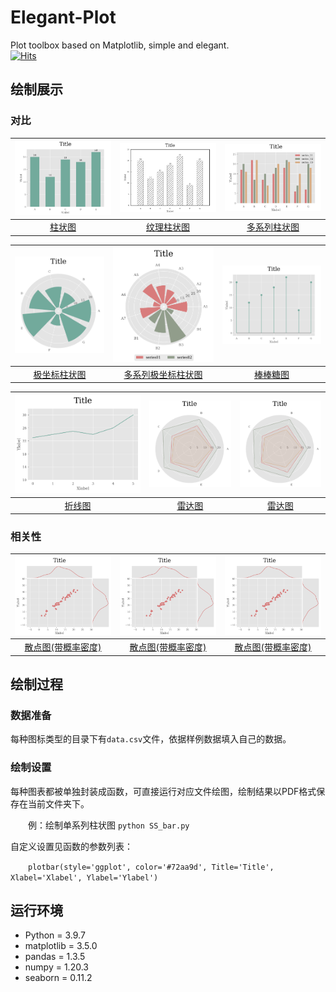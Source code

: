 # Elegant-Plot
Plot toolbox based on Matplotlib, simple and elegant.
<br>
[![Hits](https://hits.seeyoufarm.com/api/count/incr/badge.svg?url=https%3A%2F%2Fgithub.com%2FMacroHongZ%2FElegant-Plot&count_bg=%23F9B548&title_bg=%23555555&icon=codecov.svg&icon_color=%23E7E7E7&title=CooL&edge_flat=false)](https://hits.seeyoufarm.com)

## 绘制展示
### 对比
![](./图片/bar.png) | ![](./图片/texture_bar.png) | ![](./图片/MS_bar.png)
:---:|:---:|:---:
[柱状图](./对比/柱状图/SS_Bar.py)| [纹理柱状图](./对比/柱状图/SS_Bar.py) | [多系列柱状图](./对比/多系列柱状图/MS_Bar.py)

![](./图片/cicle_bar.png) | ![](./图片/Ms_circle_bar.png) | ![](./图片/stem.png)
:---:|:---:|:---:
[极坐标柱状图](./对比/极坐标柱状图/circle_Bar.py)| [多系列极坐标柱状图](./对比/多系列极坐标柱状图/MS_circle_Bar.py) | [棒棒糖图](./对比/棒棒糖图/Stem.py)

![](./图片/line.png) | ![](./图片/spyder.png) | ![](./图片/spyder.png)
:---:|:---:|:---:
[折线图](./对比/折线图/line.py)| [雷达图](./对比/雷达图/spider.py) | [雷达图](./对比/雷达图/spider.py)

### 相关性
![](./图片/scatter_kde.png) | ![](./图片/scatter_kde.png) | ![](./图片/scatter_kde.png)
:---:|:---:|:---:
[散点图(带概率密度)](./相关性/散点图(带概率密度)/scatter.py)| [散点图(带概率密度)](./相关性/散点图(带概率密度)/scatter.py) | [散点图(带概率密度)](./相关性/散点图(带概率密度)/scatter.py)

## 绘制过程
### 数据准备
每种图标类型的目录下有`data.csv`文件，依据样例数据填入自己的数据。
### 绘制设置
每种图表都被单独封装成函数，可直接运行对应文件绘图，绘制结果以PDF格式保存在当前文件夹下。

&emsp;&emsp;例：绘制单系列柱状图 `python SS_bar.py`

自定义设置见函数的参数列表：

&emsp;&emsp;`plotbar(style='ggplot', color='#72aa9d', Title='Title', Xlabel='Xlabel', Ylabel='Ylabel')`

## 运行环境
- Python = 3.9.7
- matplotlib = 3.5.0
- pandas = 1.3.5
- numpy = 1.20.3
- seaborn = 0.11.2
